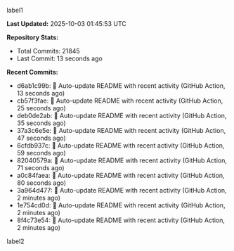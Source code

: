 
label1 
<!-- ACTIVITY_START -->
**Last Updated:** 2025-10-03 01:45:53 UTC

**Repository Stats:**
- Total Commits: 21845
- Last Commit: 13 seconds ago

**Recent Commits:**
- d6ab1c99b: 🤖 Auto-update README with recent activity (GitHub Action, 13 seconds ago)
- cb57f3fae: 🤖 Auto-update README with recent activity (GitHub Action, 25 seconds ago)
- deb0de2ab: 🤖 Auto-update README with recent activity (GitHub Action, 35 seconds ago)
- 37a3c6e5e: 🤖 Auto-update README with recent activity (GitHub Action, 47 seconds ago)
- 6cfdb937c: 🤖 Auto-update README with recent activity (GitHub Action, 59 seconds ago)
- 82040579a: 🤖 Auto-update README with recent activity (GitHub Action, 71 seconds ago)
- a0c84faea: 🤖 Auto-update README with recent activity (GitHub Action, 80 seconds ago)
- 3a964d477: 🤖 Auto-update README with recent activity (GitHub Action, 2 minutes ago)
- 1e754cd0d: 🤖 Auto-update README with recent activity (GitHub Action, 2 minutes ago)
- 8f4c73e54: 🤖 Auto-update README with recent activity (GitHub Action, 2 minutes ago)
<!-- ACTIVITY_END -->

label2
